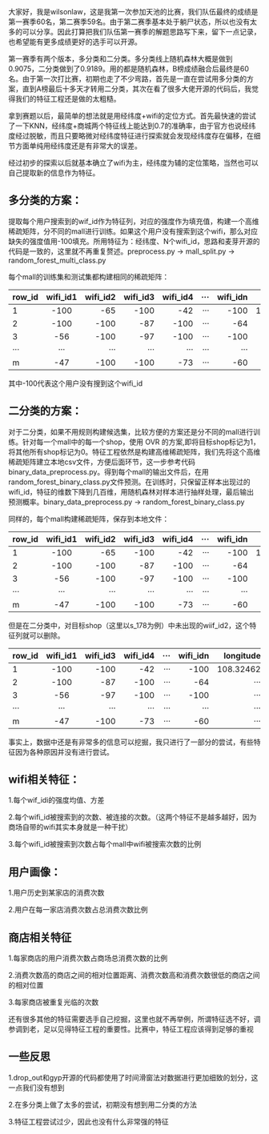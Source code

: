 大家好，我是wilsonlaw，这是我第一次参加天池的比赛，我们队伍最终的成绩是第一赛季60名，第二赛季59名。由于第二赛季基本处于躺尸状态，所以也没有太多的可以分享。因此打算把我们队伍第一赛季的解题思路写下来，留下一点记录，也希望能有更多成绩更好的选手可以开源。

第一赛季有两个版本，多分类和二分类。多分类线上随机森林大概是做到0.9075，二分类做到了0.9189。用的都是随机森林，B榜成绩融合后最终是60名。由于第一次打比赛，初期也走了不少弯路，首先是一直在尝试用多分类的方案，直到A榜最后十多天才转用二分类，其次在看了很多大佬开源的代码后，我觉得我们的特征工程还是做的太粗糙。

拿到赛题以后，最简单的想法就是用经纬度+wifi的定位方式。首先最快速的尝试了一下KNN，经纬度+商城两个特征线上能达到0.7的准确率，由于官方也说经纬度经过脱敏，而且只要略微对经纬度特征进行探索就会发现经纬度存在偏移，在细节方面单纯用经纬度还是有非常大的误差。

经过初步的探索以后就基本确立了wifi为主，经纬度为辅的定位策略，当然也可以自己提取新的信息作为特征。

多分类的方案：
---
提取每个用户搜索到的wif_id作为特征列，对应的强度作为填充值，构建一个高维稀疏矩阵，分不同的mall进行训练。如果这个用户没有搜索到这个wifi，那么对应缺失的强度值用-100填充。所用特征为：经纬度、N个wifi_id，思路和麦芽开源的代码是一致的，这里就不再重复赘述。preprocess.py -> mall_split.py -> random_forest_multi_class.py

每个mall的训练集和测试集都构建相同的稀疏矩阵：

| row_id | wifi_id1| wifi_id2|wifi_id3|wifi_id4|···|wifi_idn|longitude|latitude|shop_id|
| ---- |:-----:| -----:|-----:|-----:|-----:|-----:|-----:|-----:|------:|
| 1  | -100 | -65 |-100 |-42 |···|-100|108.32462|46.23547|s_1043|
| 2 | -100 | -100|-87|-100|···|-64|···|···|s_178|
| 3 | -56| -100|-97|-100|···|-100|···|···|s_458|
| ··· | ···| ···|···|···|···|···|···|···|···|
| m | -47| -100|-100|-73|···|-60|···|···|s_178|

其中-100代表这个用户没有搜到这个wifi_id

二分类的方案：
---

对于二分类，如果不用规则构建候选集，比较方便的方案还是分不同的mall进行训练。针对每一个mall中的每一个shop，使用 OVR 的方案,即将目标shop标记为1，将其他所有shop标记为0。特征工程依然是构建高维稀疏矩阵，我们先将这个高维稀疏矩阵建立本地csv文件，方便后面环节，这一步参考代码binary_data_preprocess.py。得到每个mall的输出文件后，在用random_forest_binary_class.py文件预测。在训练时，只保留正样本出现过的wifi_id，特征的维数下降到几百维，用随机森林对样本进行抽样处理，最后输出预测概率。binary_data_preprocess.py -> random_forest_binary_class.py

同样的，每个mall构建稀疏矩阵，保存到本地文件：

| row_id | wifi_id1| wifi_id2|wifi_id3|wifi_id4|···|wifi_idn|longitude|latitude|shop_id|label|
| ---- |:-----:| -----:|-----:|-----:|-----:|-----:|-----:|-----:|------:|----:|
| 1  | -100 | -65 |-100 |-42 |···|-100|108.32462|46.23547|s_1043|0|
| 2 | -100 | -100|-87|-100|···|-64|···|···|s_178|1|
| 3 | -56| -100|-97|-100|···|-100|···|···|s_458|0|
| ··· | ···| ···|···|···|···|···|···|···|···|···|
| m | -47| -100|-100|-73|···|-60|···|···|s_178|1|

但是在二分类中，对目标shop（这里以s_178为例）中未出现的wiif_id2，这个特征列就可以删除。

| row_id | wifi_id1|wifi_id3|wifi_id4|···|wifi_idn|longitude|latitude|shop_id|label|
| ---- |:-----:| -----:|-----:|-----:|-----:|-----:|-----:|-----:|------:|
| 1  | -100  |-100 |-42 |···|-100|108.32462|46.23547|s_1043|0|
| 2 | -100 |-87|-100|···|-64|···|···|s_178|1|
| 3 | -56| -97|-100|···|-100|···|···|s_458|0|
| ··· | ···| ···|···|···|···|···|···|···|···|
| m | -47|-100|-73|···|-60|···|···|s_178|1|


事实上，数据中还是有非常多的信息可以挖掘，我只进行了一部分的尝试，有些特征因为各种原因并没有进行尝试。

wifi相关特征：
---

1.每个wif_idi的强度均值、方差

2.每个wifi_id被搜索到的次数、被连接的次数。（这两个特征不是越多越好，因为商场自带的wifi其实本身就是一种干扰）

3.每个wifi_id被搜索到次数占每个mall中wifi被搜索次数的比例

用户画像：
---

1.用户历史到某家店的消费次数

2.用户在每一家店消费次数占总消费次数比例


商店相关特征
---
1.每家商店的用户消费次数占商场总消费次数的比例

2.消费次数高的商店之间的相对位置距离、消费次数高和消费次数很低的商店之间的相对位置

3.每家商店被重复光临的次数

还有很多其他的特征需要选手自己挖掘，这里也就不再举例，所谓特征选不好，调参调到老，足以见得特征工程的重要性。比赛中，特征工程应该得到足够的重视

一些反思
---

1.drop_out和gyp开源的代码都使用了时间滑窗法对数据进行更加细致的划分，这一点我们没有想到

2.在多分类上做了太多的尝试，初期没有想到用二分类的方法

3.特征工程尝试过少，因此也没有什么非常强的特征
